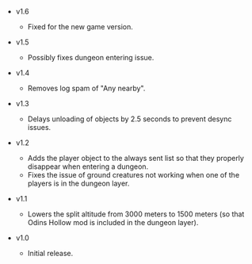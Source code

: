 - v1.6
  - Fixed for the new game version.

- v1.5
  - Possibly fixes dungeon entering issue.

- v1.4
  - Removes log spam of "Any nearby".

- v1.3
  - Delays unloading of objects by 2.5 seconds to prevent desync issues.

- v1.2
  - Adds the player object to the always sent list so that they properly disappear when entering a dungeon.
  - Fixes the issue of ground creatures not working when one of the players is in the dungeon layer.

- v1.1
  - Lowers the split altitude from 3000 meters to 1500 meters (so that Odins Hollow mod is included in the dungeon layer).

- v1.0
  - Initial release.
